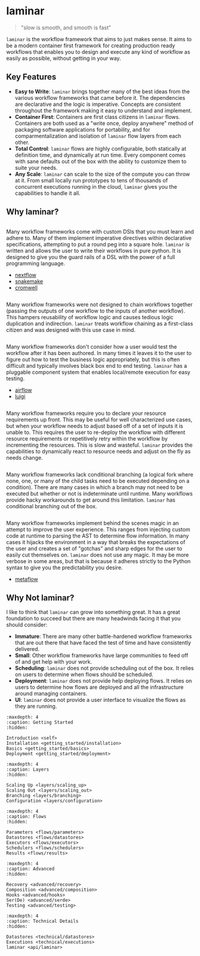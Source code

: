 # laminar

> "slow is smooth, and smooth is fast"

`laminar` is the workflow framework that aims to just makes sense. It aims to be a modern container first framework for creating production ready workflows that enables you to design and execute any kind of workflow as easily as possible, without getting in your way.

## Key Features

* **Easy to Write**: `laminar` brings together many of the best ideas from the various workflow frameworks that came before it. The dependencies are declarative and the logic is imperative. Concepts are consistent throughout the framework making it easy to understand and implement.
* **Container First**: Containers are first class citizens in `laminar` flows. Containers are both used as a "write once, deploy anywhere" method of packaging software applications for portability, and for comparmentalization and isolation of `laminar` flow layers from each other.
* **Total Control**: `laminar` flows are highly configurable, both statically at definition time, and dynamically at run time. Every component comes with sane defaults out of the box with the ability to customize them to suite your needs.
* **Any Scale**: `laminar` can scale to the size of the compute you can throw at it. From small locally run prototypes to tens of thousands of concurrent executions running in the cloud, `laminar` gives you the capabilities to handle it all.

## Why laminar?

```{rubric} Custom DSLs
```

Many workflow frameworks come with custom DSls that you must learn and adhere to. Many of them implement imperative directives within declarative specifications, attempting to put a round peg into a square hole. `laminar` is written and allows the user to write their workflows in pure python. It is designed to give you the guard rails of a DSL with the power of a full programming language.

* [nextflow](https://www.nextflow.io/)
* [snakemake](https://snakemake.readthedocs.io/en/stable/)
* [cromwell](https://cromwell.readthedocs.io/en/stable/)

```{rubric} Uncomposable Workflows
```

Many workflow frameworks were not designed to chain workflows together (passing the outputs of one workflow to the inputs of another workflow). This hampers reusability of workflow logic and causes tedious logic duplication and indirection. `laminar` treats workflow chaining as a first-class citizen and was designed with this use case in mind.

```{rubric} Poor Test Strategies
```

Many workflow frameworks don't consider how a user would test the workflow after it has been authored. In many times it leaves it to the user to figure out how to test the business logic appropriately, but this is often difficult and typically involves black box end to end testing. `laminar` has a pluggable component system that enables local/remote execution for easy testing.

* [airflow](https://airflow.apache.org/)
* [luigi](https://luigi.readthedocs.io/en/stable/#)

```{rubric} Static Resource Allocation
```

Many workflow frameworks require you to declare your resource requirements up front. This may be useful for well characterized use cases, but when your workflow needs to adjust based off of a set of inputs it is unable to. This requires the user to re-deploy the workflow with different resource requirements or repetitively retry within the workflow by incrementing the resources. This is slow and wasteful. `laminar` provides the capabilities to dynamically react to resource needs and adjust on the fly as needs change.


```{rubric} Lack of Conditional Branching
```

Many workflow frameworks lack conditional branching (a logical fork where none, one, or many of the child tasks need to be executed depending on a condition). There are many cases in which a branch may not need to be executed but whether or not is indeterminate until runtime. Many workflows provide hacky workarounds to get around this limitation. `laminar` has conditional branching out of the box.

```{rubric} Behind the Scenes Magic
```

Many workflow frameworks implement behind the scenes magic in an attempt to improve the user experience. This ranges from injecting custom code at runtime to parsing the AST to determine flow information. In many cases it hijacks the environment in a way that breaks the expectations of the user and creates a set of "gotchas" and sharp edges for the user to easily cut themselves on. `laminar` does not use any magic. It may be more verbose in some areas, but that is because it adheres strictly to the Python syntax to give you the predictability you desire.

* [metaflow](https://metaflow.org/)

## Why Not laminar?

I like to think that `laminar` can grow into something great. It has a great foundation to succeed but there are many headwinds facing it that you should consider:

* **Immature**: There are many other battle-hardened workflow frameworks that are out there that have faced the test of time and have consistently delivered.
* **Small**: Other workflow frameworks have large communities to feed off of and get help with your work.
* **Scheduling**: `laminar` does not provide scheduling out of the box. It relies on users to determine when flows should be scheduled.
* **Deployment**: `laminar` does not provide help deploying flows. It relies on users to determine how flows are deployed and all the infrastructure around managing containers.
* **UI**: `laminar` does not provide a user interface to visualize the flows as they are running.

```{toctree}
:maxdepth: 4
:caption: Getting Started
:hidden:

Introduction <self>
Installation <getting_started/installation>
Basics <getting_started/basics>
Deployment <getting_started/deployment>
```

```{toctree}
:maxdepth: 4
:caption: Layers
:hidden:

Scaling Up <layers/scaling_up>
Scaling Out <layers/scaling_out>
Branching <layers/branching>
Configuration <layers/configuration>
```

```{toctree}
:maxdepth: 4
:caption: Flows
:hidden:

Parameters <flows/parameters>
Datastores <flows/datastores>
Executors <flows/executors>
Schedulers <flows/schedulers>
Results <flows/results>
```

```{toctree}
:maxdepth: 4
:caption: Advanced
:hidden:

Recovery <advanced/recovery>
Composition <advanced/composition>
Hooks <advanced/hooks>
Ser(De) <advanced/serde>
Testing <advanced/testing>
```

```{toctree}
:maxdepth: 4
:caption: Technical Details
:hidden:

Datastores <technical/datastores>
Executions <technical/executions>
laminar <api/laminar>
```
